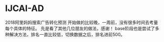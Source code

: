 # IJCAI-AD
2018阿里妈妈搜索广告转化预测
开始做的比较晚，一周前，没有很多时间去考量每个具体的特征。
先是看了其他几位朋友的做法，感谢！
base阶段也是尝试了多种解决方法，排名一直比较低，切换数据之后，排名进前500。
